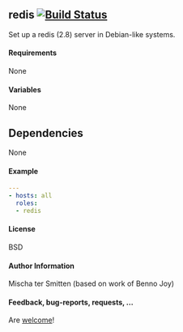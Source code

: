 ## redis [![Build Status](https://travis-ci.org/Oefenweb/ansible-redis.svg?branch=master)](https://travis-ci.org/Oefenweb/ansible-redis)

Set up a redis (2.8) server in Debian-like systems.

#### Requirements

None

#### Variables

None

## Dependencies

None

#### Example

```yaml
---
- hosts: all
  roles:
  - redis
```

#### License

BSD

#### Author Information

Mischa ter Smitten (based on work of Benno Joy)

#### Feedback, bug-reports, requests, ...

Are [welcome](https://github.com/Oefenweb/ansible-redis/issues)!
